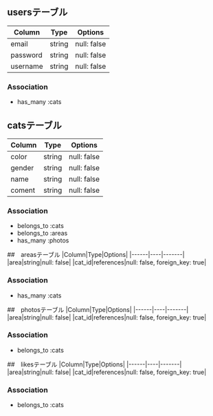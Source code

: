 ## usersテーブル
|Column|Type|Options|
|------|----|-------|
|email|string|null: false|
|password|string|null: false|
|username|string|null: false|
### Association
- has_many :cats

## catsテーブル
|Column|Type|Options|
|------|----|-------|
|color|string|null: false|
|gender|string|null: false|
|name|string|null: false|
|coment|string|null: false|
### Association
- belongs_to :cats
- belongs_to :areas
- has_many :photos

##　areasテーブル
|Column|Type|Options|
|------|----|-------|
|area|string|null: false|
|cat_id|references|null: false, foreign_key: true|

### Association
- has_many :cats

##　photosテーブル
|Column|Type|Options|
|------|----|-------|
|area|string|null: false|
|cat_id|references|null: false, foreign_key: true|

### Association
- belongs_to :cats

##　likesテーブル
|Column|Type|Options|
|------|----|-------|
|area|string|null: false|
|cat_id|references|null: false, foreign_key: true|

### Association
- belongs_to :cats